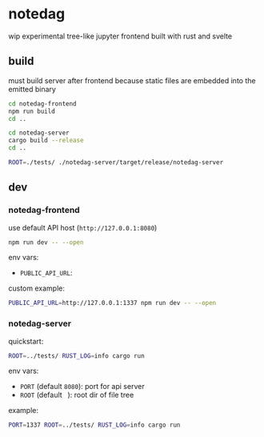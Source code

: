# notedag

wip experimental tree-like jupyter frontend built with rust and svelte

## build

must build server after frontend because static files are embedded into the emitted binary

```sh
cd notedag-frontend
npm run build
cd ..

cd notedag-server
cargo build --release
cd ..

ROOT=./tests/ ./notedag-server/target/release/notedag-server
```

## dev

### notedag-frontend

use default API host (`http://127.0.0.1:8080`)

```sh
npm run dev -- --open
```

env vars:
- `PUBLIC_API_URL`:

custom example:

```sh
PUBLIC_API_URL=http://127.0.0.1:1337 npm run dev -- --open
```

### notedag-server

quickstart:

```sh
ROOT=../tests/ RUST_LOG=info cargo run
```

env vars:
- `PORT` (default `8080`): port for api server
- `ROOT` (default ` `): root dir of file tree

example:

```sh
PORT=1337 ROOT=../tests/ RUST_LOG=info cargo run
```
